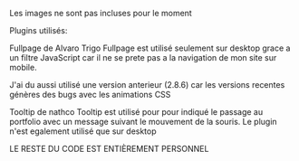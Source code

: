 Les images ne sont pas incluses pour le moment

Plugins utilisés:

Fullpage de Alvaro Trigo
Fullpage est utilisé seulement sur desktop grace a un filtre JavaScript car il ne se prete pas a la navigation de mon site sur mobile.

J'ai du aussi utilisé une version anterieur (2.8.6) car les versions recentes génères des bugs avec les animations CSS

Tooltip de nathco
Tooltip est utilisé pour pour indiqué le passage au portfolio avec un message suivant le mouvement de la souris. Le plugin n'est egalement utilisé que sur desktop

LE RESTE DU CODE EST ENTIÈREMENT PERSONNEL
